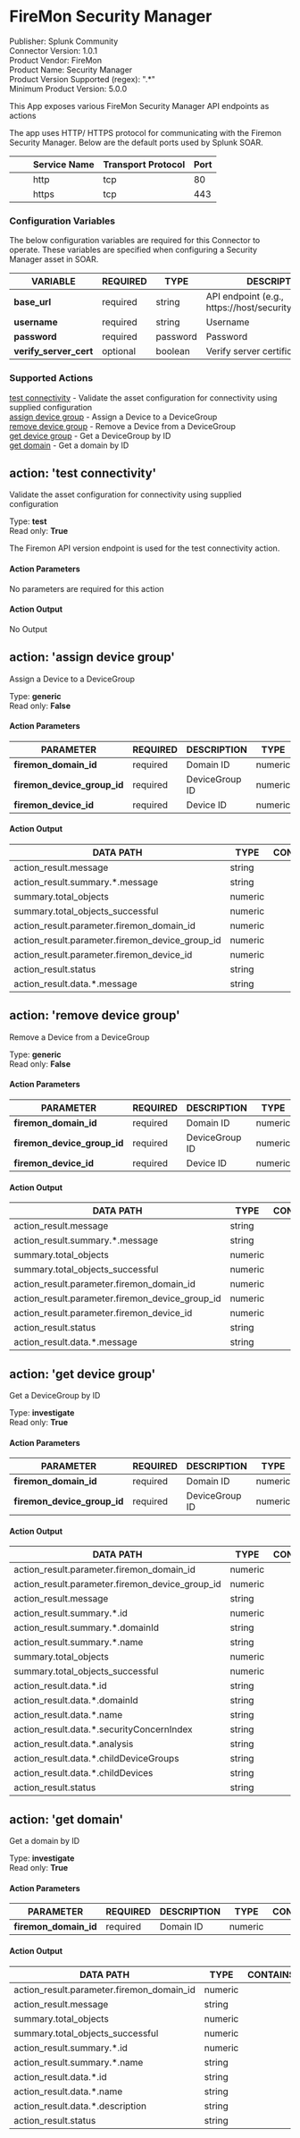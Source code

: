 [comment]: # "Auto-generated SOAR connector documentation"
# FireMon Security Manager

Publisher: Splunk Community  
Connector Version: 1\.0\.1  
Product Vendor: FireMon  
Product Name: Security Manager  
Product Version Supported (regex): "\.\*"  
Minimum Product Version: 5\.0\.0  

This App exposes various FireMon Security Manager API endpoints as actions

[comment]: # " File: README.md"
[comment]: # "  Copyright (c) 2022 Splunk Inc."
[comment]: # ""
[comment]: # "Licensed under the Apache License, Version 2.0 (the 'License');"
[comment]: # "you may not use this file except in compliance with the License."
[comment]: # "You may obtain a copy of the License at"
[comment]: # ""
[comment]: # "    http://www.apache.org/licenses/LICENSE-2.0"
[comment]: # ""
[comment]: # "Unless required by applicable law or agreed to in writing, software distributed under"
[comment]: # "the License is distributed on an 'AS IS' BASIS, WITHOUT WARRANTIES OR CONDITIONS OF ANY KIND,"
[comment]: # "either express or implied. See the License for the specific language governing permissions"
[comment]: # "and limitations under the License."
[comment]: # ""
The app uses HTTP/ HTTPS protocol for communicating with the Firemon Security Manager. Below are the
default ports used by Splunk SOAR.

|         Service Name | Transport Protocol | Port |
|----------------------|--------------------|------|
|         http         | tcp                | 80   |
|         https        | tcp                | 443  |


### Configuration Variables
The below configuration variables are required for this Connector to operate.  These variables are specified when configuring a Security Manager asset in SOAR.

VARIABLE | REQUIRED | TYPE | DESCRIPTION
-------- | -------- | ---- | -----------
**base\_url** |  required  | string | API endpoint \(e\.g\., https\://host/securitymanager/api\)
**username** |  required  | string | Username
**password** |  required  | password | Password
**verify\_server\_cert** |  optional  | boolean | Verify server certificate

### Supported Actions  
[test connectivity](#action-test-connectivity) - Validate the asset configuration for connectivity using supplied configuration  
[assign device group](#action-assign-device-group) - Assign a Device to a DeviceGroup  
[remove device group](#action-remove-device-group) - Remove a Device from a DeviceGroup  
[get device group](#action-get-device-group) - Get a DeviceGroup by ID  
[get domain](#action-get-domain) - Get a domain by ID  

## action: 'test connectivity'
Validate the asset configuration for connectivity using supplied configuration

Type: **test**  
Read only: **True**

The Firemon API version endpoint is used for the test connectivity action\.

#### Action Parameters
No parameters are required for this action

#### Action Output
No Output  

## action: 'assign device group'
Assign a Device to a DeviceGroup

Type: **generic**  
Read only: **False**

#### Action Parameters
PARAMETER | REQUIRED | DESCRIPTION | TYPE | CONTAINS
--------- | -------- | ----------- | ---- | --------
**firemon\_domain\_id** |  required  | Domain ID | numeric | 
**firemon\_device\_group\_id** |  required  | DeviceGroup ID | numeric | 
**firemon\_device\_id** |  required  | Device ID | numeric | 

#### Action Output
DATA PATH | TYPE | CONTAINS
--------- | ---- | --------
action\_result\.message | string | 
action\_result\.summary\.\*\.message | string | 
summary\.total\_objects | numeric | 
summary\.total\_objects\_successful | numeric | 
action\_result\.parameter\.firemon\_domain\_id | numeric | 
action\_result\.parameter\.firemon\_device\_group\_id | numeric | 
action\_result\.parameter\.firemon\_device\_id | numeric | 
action\_result\.status | string | 
action\_result\.data\.\*\.message | string |   

## action: 'remove device group'
Remove a Device from a DeviceGroup

Type: **generic**  
Read only: **False**

#### Action Parameters
PARAMETER | REQUIRED | DESCRIPTION | TYPE | CONTAINS
--------- | -------- | ----------- | ---- | --------
**firemon\_domain\_id** |  required  | Domain ID | numeric | 
**firemon\_device\_group\_id** |  required  | DeviceGroup ID | numeric | 
**firemon\_device\_id** |  required  | Device ID | numeric | 

#### Action Output
DATA PATH | TYPE | CONTAINS
--------- | ---- | --------
action\_result\.message | string | 
action\_result\.summary\.\*\.message | string | 
summary\.total\_objects | numeric | 
summary\.total\_objects\_successful | numeric | 
action\_result\.parameter\.firemon\_domain\_id | numeric | 
action\_result\.parameter\.firemon\_device\_group\_id | numeric | 
action\_result\.parameter\.firemon\_device\_id | numeric | 
action\_result\.status | string | 
action\_result\.data\.\*\.message | string |   

## action: 'get device group'
Get a DeviceGroup by ID

Type: **investigate**  
Read only: **True**

#### Action Parameters
PARAMETER | REQUIRED | DESCRIPTION | TYPE | CONTAINS
--------- | -------- | ----------- | ---- | --------
**firemon\_domain\_id** |  required  | Domain ID | numeric | 
**firemon\_device\_group\_id** |  required  | DeviceGroup ID | numeric | 

#### Action Output
DATA PATH | TYPE | CONTAINS
--------- | ---- | --------
action\_result\.parameter\.firemon\_domain\_id | numeric | 
action\_result\.parameter\.firemon\_device\_group\_id | numeric | 
action\_result\.message | string | 
action\_result\.summary\.\*\.id | numeric | 
action\_result\.summary\.\*\.domainId | string | 
action\_result\.summary\.\*\.name | string | 
summary\.total\_objects | numeric | 
summary\.total\_objects\_successful | numeric | 
action\_result\.data\.\*\.id | string | 
action\_result\.data\.\*\.domainId | string | 
action\_result\.data\.\*\.name | string | 
action\_result\.data\.\*\.securityConcernIndex | string | 
action\_result\.data\.\*\.analysis | string | 
action\_result\.data\.\*\.childDeviceGroups | string | 
action\_result\.data\.\*\.childDevices | string | 
action\_result\.status | string |   

## action: 'get domain'
Get a domain by ID

Type: **investigate**  
Read only: **True**

#### Action Parameters
PARAMETER | REQUIRED | DESCRIPTION | TYPE | CONTAINS
--------- | -------- | ----------- | ---- | --------
**firemon\_domain\_id** |  required  | Domain ID | numeric | 

#### Action Output
DATA PATH | TYPE | CONTAINS
--------- | ---- | --------
action\_result\.parameter\.firemon\_domain\_id | numeric | 
action\_result\.message | string | 
summary\.total\_objects | numeric | 
summary\.total\_objects\_successful | numeric | 
action\_result\.summary\.\*\.id | numeric | 
action\_result\.summary\.\*\.name | string | 
action\_result\.data\.\*\.id | string | 
action\_result\.data\.\*\.name | string | 
action\_result\.data\.\*\.description | string | 
action\_result\.status | string | 